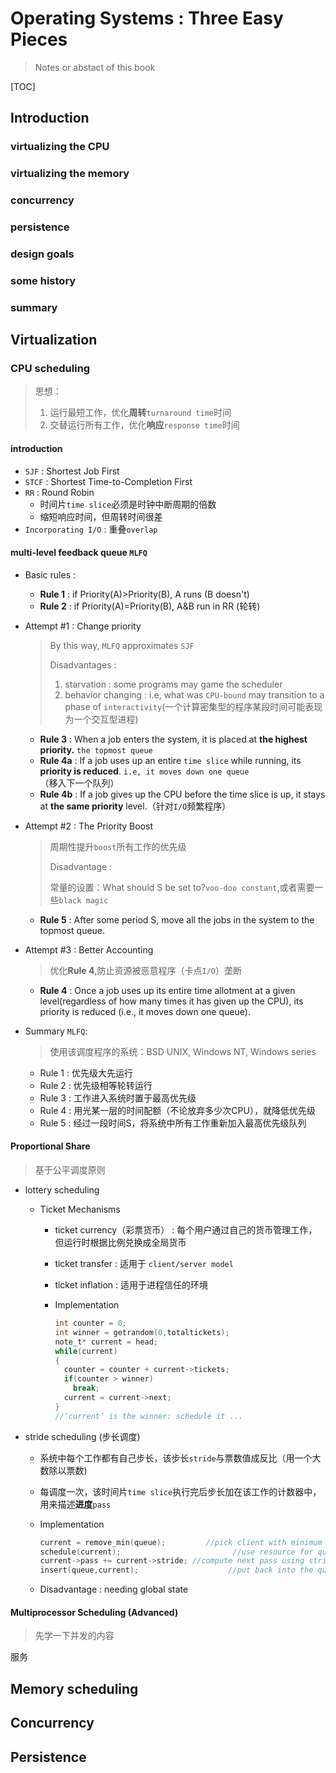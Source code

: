# Operating Systems : Three Easy Pieces

> Notes or abstact of this book

[TOC]

## Introduction

### virtualizing the CPU

### virtualizing the memory

### concurrency

### persistence

### design goals

### some history

### summary

## Virtualization

### CPU scheduling

> 思想：
>
> 1. 运行最短工作，优化**周转**`turnaround time`时间
> 2. 交替运行所有工作，优化**响应**`response time`时间

#### introduction

* `SJF` : Shortest Job First
* `STCF` : Shortest Time-to-Completion First
* `RR` : Round Robin
  * 时间片`time slice`必须是时钟中断周期的倍数
  * 缩短响应时间，但周转时间很差
* `Incorporating I/O` : 重叠`overlap`

#### multi-level feedback queue `MLFQ`

* Basic rules :

  * **Rule 1** : if Priority(A)>Priority(B), A runs (B doesn't)
  * **Rule 2** : if Priority(A)=Priority(B), A&B run in RR (轮转)

* Attempt #1 : Change priority

  > By this way, `MLFQ` approximates `SJF`
  >
  > Disadvantages : 
  >
  > 1. starvation : some programs may game the scheduler
  > 2. behavior changing : i.e, what was `CPU-bound` may transition to a phase of `interactivity`(一个计算密集型的程序某段时间可能表现为一个交互型进程)

  * **Rule 3** : When a job enters the system, it is placed at **the highest priority.** `the topmost queue`
  * **Rule 4a** : If a job uses up an entire `time slice` while running, its **priority is reduced**. `i.e, it moves down one queue`（移入下一个队列）
  * **Rule 4b** : If a job gives up the CPU before the time slice is up, it stays at **the same priority** level.（针对`I/O`频繁程序）

* Attempt #2 : The Priority Boost

  > 周期性提升`boost`所有工作的优先级
  >
  > Disadvantage : 
  >
  > 常量的设置：What should S be set to?`voo-doo constant`,或者需要一些`black magic`

  * **Rule 5** : After some period S, move all the jobs in the system to the topmost queue.

* Attempt #3 : Better Accounting

  >优化**Rule 4**,防止资源被恶意程序（卡点`I/O`）垄断

  * **Rule 4** : Once a job uses up its entire time allotment at a given level(regardless of how many times it has given up the CPU), its priority is reduced (i.e., it moves down one queue).

* Summary `MLFQ`:

  > 使用该调度程序的系统：BSD UNIX, Windows NT, Windows series

  * Rule 1 : 优先级大先运行
  * Rule 2 : 优先级相等轮转运行
  * Rule 3 : 工作进入系统时置于最高优先级
  * Rule 4 : 用光某一层的时间配额（不论放弃多少次CPU），就降低优先级
  * Rule 5 : 经过一段时间S，将系统中所有工作重新加入最高优先级队列

  

#### Proportional Share

> 基于公平调度原则

* lottery scheduling

  * Ticket Mechanisms

    * ticket currency（彩票货币） : 每个用户通过自己的货币管理工作，但运行时根据比例兑换成全局货币

    * ticket transfer : 适用于 `client/server model`

    * ticket inflation : 适用于进程信任的环境

    * Implementation

      ```C
      int counter = 0;
      int winner = getrandom(0,totaltickets);
      note_t* current = head;
      while(current)
      {
        counter = counter + current->tickets;
        if(counter > winner)
          break;
        current = current->next;
      }
      //‘current’ is the winner: schedule it ...
      ```

* stride scheduling (步长调度)

  * 系统中每个工作都有自己步长，该步长`stride`与票数值成反比（用一个大数除以票数)

  * 每调度一次，该时间片`time slice`执行完后步长加在该工作的计数器中，用来描述**进度**`pass`

  * Implementation

    ```C
    current = remove_min(queue);		 //pick client with minimum pass
    schedule(current);						   //use resource for quantum
    current->pass += current->stride; //compute next pass using stride
    insert(queue,current);					  //put back into the queue
    ```

  * Disadvantage : needing global state

#### Multiprocessor Scheduling (Advanced)

> 先学一下并发的内容

服务

## Memory scheduling





## Concurrency

## Persistence

